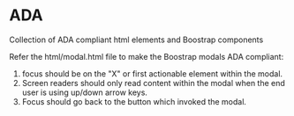 # ADA
Collection of ADA compliant html elements and Boostrap components

Refer the html/modal.html file to make the Boostrap modals ADA compliant:
1. focus should be on the "X" or first actionable element within the modal.
2. Screen readers should only read content within the modal when the end user is using up/down arrow keys.
3. Focus should go back to the button which invoked the modal.
